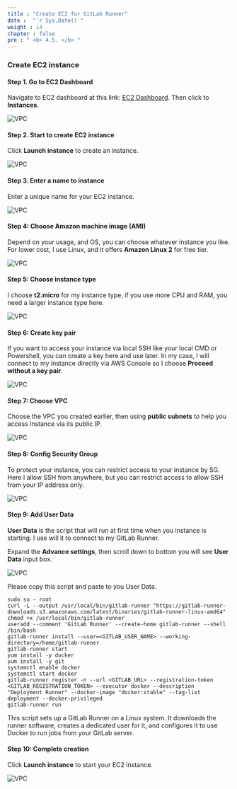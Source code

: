 ```yaml
---
title : "Create EC2 for GitLab Runner"
date :  "`r Sys.Date()`" 
weight : 14 
chapter : false
pre : " <b> 4.5. </b> "
---
```


### Create EC2 instance

#### Step 1. Go to EC2 Dashboard

Navigate to EC2 dashboard at this link: [EC2 Dashboard](https://console.aws.amazon.com/ec2/home). Then click to **Instances**.

![VPC](../../images/4.5-createec2forgitlabrunner/ec2_1.png)

#### Step 2. Start to create EC2 instance

Click **Launch instance** to create an instance.

![VPC](../../images/4.5-createec2forgitlabrunner/ec2_2.png)

#### Step 3. Enter a name to instance

Enter a unique name for your EC2 instance.

![VPC](../../images/4.5-createec2forgitlabrunner/ec2_3.png)

#### Step 4: Choose Amazon machine image (AMI)

Depend on your usage, and OS, you can choose whatever instance you like. For lower cost, I use Linux, and it offers **Amazon Linux 2** for free tier.

![VPC](../../images/4.5-createec2forgitlabrunner/ec2_4.png)

#### Step 5: Choose instance type

I choose **t2.micro** for my instance type, if you use more CPU and RAM, you need a larger instance type here.

![VPC](../../images/4.5-createec2forgitlabrunner/ec2_5.png)

#### Step 6: Create key pair

If you want to access your instance via local SSH like your local CMD or Powershell, you can create a key here and use later. In my case, I will connect to my instance directly via AWS Console so I choose **Proceed without a key pair**.

![VPC](../../images/4.5-createec2forgitlabrunner/ec2_6.png)

#### Step 7: Choose VPC

Choose the VPC you created earlier, then using **public subnets** to help you access instance via its public IP.

![VPC](../../images/4.5-createec2forgitlabrunner/ec2_7.png)

#### Step 8: Config Security Group

To protect your instance, you can restrict access to your instance by SG. Here I allow SSH from anywhere, but you can restrict access to allow SSH from your IP address only.

![VPC](../../images/4.5-createec2forgitlabrunner/ec2_8.png)

#### Step 9: Add User Data

**User Data** is the script that will run at first time when you instance is starting. I use will it to connect to my GitLab Runner.

Expand the **Advance settings**, then scroll down to bottom you will see **User Data** input box.

![VPC](../../images/4.5-createec2forgitlabrunner/ec2_9.png)

Please copy this script and paste to you User Data.

```
sudo su - root
curl -L --output /usr/local/bin/gitlab-runner "https://gitlab-runner-downloads.s3.amazonaws.com/latest/binaries/gitlab-runner-linux-amd64"
chmod +x /usr/local/bin/gitlab-runner
useradd --comment 'GitLab Runner' --create-home gitlab-runner --shell /bin/bash
gitlab-runner install --user=<GITLAB_USER_NAME> --working-directory=/home/gitlab-runner
gitlab-runner start
yum install -y docker
yum install -y git
systemctl enable docker
systemctl start docker
gitlab-runner register -n --url <GITLAB_URL> --registration-token <GITLAB_REGISTRATION_TOKEN> --executor docker --description "Deployment Runner" --docker-image "docker:stable" --tag-list deployment --docker-privileged
gitlab-runner run
```


This script sets up a GitLab Runner on a Linux system. It downloads the runner software, creates a dedicated user for it, and configures it to use Docker to run jobs from your GitLab server.

#### Step 10: Complete creation

Click **Launch instance** to start your EC2 instance.

![VPC](../../images/4.5-createec2forgitlabrunner/ec2_10.png)
